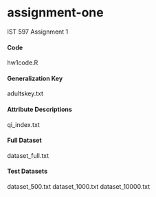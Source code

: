 # assignment-one
IST 597 Assignment 1


#### Code
hw1code.R


#### Generalization Key
adultskey.txt


#### Attribute Descriptions
qi_index.txt


#### Full Dataset
dataset_full.txt


#### Test Datasets
dataset_500.txt
dataset_1000.txt
dataset_10000.txt
